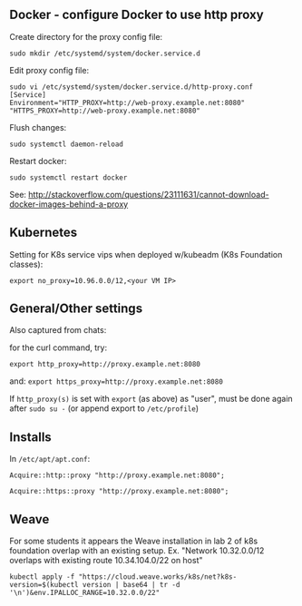 ## Docker - configure Docker to use http proxy

Create directory for the proxy config file:

`sudo mkdir /etc/systemd/system/docker.service.d`

Edit proxy config file:

```
sudo vi /etc/systemd/system/docker.service.d/http-proxy.conf
[Service]
Environment="HTTP_PROXY=http://web-proxy.example.net:8080" "HTTPS_PROXY=http://web-proxy.example.net:8080"
```

Flush changes:

`sudo systemctl daemon-reload`

Restart docker:

`sudo systemctl restart docker`

See: http://stackoverflow.com/questions/23111631/cannot-download-docker-images-behind-a-proxy


## Kubernetes

Setting for K8s service vips when deployed w/kubeadm (K8s Foundation classes):

`export no_proxy=10.96.0.0/12,<your VM IP>`

## General/Other settings

Also captured from chats:

for the curl command, try: 

`export http_proxy=http://proxy.example.net:8080`

and: `export https_proxy=http://proxy.example.net:8080`

If `http_proxy(s)` is set with `export` (as above) as "user", must be done again after `sudo su -` (or append export to `/etc/profile`)

## Installs

In `/etc/apt/apt.conf`:

`Acquire::http::proxy "http://proxy.example.net:8080";`

`Acquire::https::proxy "http://proxy.example.net:8080";`

## Weave

For some students it appears the Weave installation in lab 2 of k8s foundation overlap with an existing setup.
Ex. "Network 10.32.0.0/12 overlaps with existing route 10.34.104.0/22 on host"

`kubectl apply -f "https://cloud.weave.works/k8s/net?k8s-version=$(kubectl version | base64 | tr -d '\n')&env.IPALLOC_RANGE=10.32.0.0/22"`
